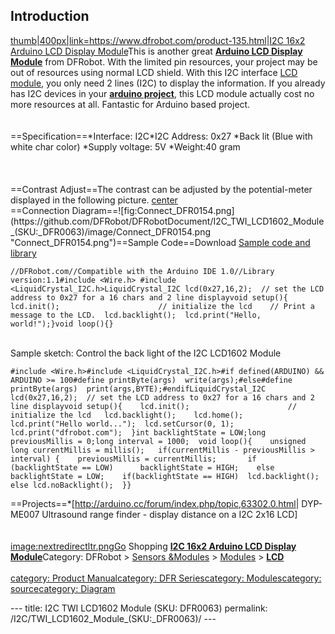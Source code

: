 <h2 id="introduction">Introduction</h2>
<p><a href="image:I2CLCD1602 Module.jpg" title="wikilink">thumb|400px|link=<a href="https://www.dfrobot.com/product-135.html">https://www.dfrobot.com/product-135.html</a>|<a href="https://www.dfrobot.com/product-135.html">I2C 16x2 Arduino LCD Display Module</a>This</a> is another great <a href="https://www.dfrobot.com/product-135.html"><strong>Arduino LCD Display Module</strong></a> from DFRobot. With the limited pin resources, your project may be out of resources using normal LCD shield. With this I2C interface <a href="https://www.dfrobot.com/category-130.html">LCD module</a>, you only need 2 lines (I2C) to display the information. If you already has I2C devices in your <a href="https://www.dfrobot.com/index.php?route=DFblog/blogs"><strong>arduino project</strong></a>, this LCD module actually cost no more resources at all. Fantastic for Arduino based project.<br /><br /><br />==Specification==*Interface: I2C*I2C Address: 0x27 *Back lit (Blue with white char color) *Supply voltage: 5V *Weight:40 gram<br /><br /><br /><br />==Contrast Adjust==The contrast can be adjusted by the potential-meter displayed in the following picture. <a href="image:DFR0063_Back.jpg" title="wikilink">center</a><br />==Connection Diagram==![fig:Connect_DFR0154.png](https://github.com/DFRobot/DFRobotDocument/I2C_TWI_LCD1602_Module_(SKU:_DFR0063)/image/Connect_DFR0154.png  "Connect_DFR0154.png")==Sample Code==Download <a href="http://www.dfrobot.com/image/data/DFR0154/LiquidCrystal_I2Cv1-1.rar">Sample code and library</a></p>
<pre class="sourceCode cpp"><code class="sourceCode cpp"><span class="co">//DFRobot.com//Compatible with the Arduino IDE 1.0//Library version:1.1#include &lt;Wire.h&gt; #include &lt;LiquidCrystal_I2C.h&gt;LiquidCrystal_I2C lcd(0x27,16,2);  // set the LCD address to 0x27 for a 16 chars and 2 line displayvoid setup(){  lcd.init();                      // initialize the lcd    // Print a message to the LCD.  lcd.backlight();  lcd.print(&quot;Hello, world!&quot;);}void loop(){}</span></code></pre>
<p><br />Sample sketch: Control the back light of the I2C LCD1602 Module</p>
<pre class="sourceCode cpp"><code class="sourceCode cpp"><span class="ot">#include &lt;Wire.h&gt;#include &lt;LiquidCrystal_I2C.h&gt;#if defined(ARDUINO) &amp;&amp; ARDUINO &gt;= 100#define printByte(args)  write(args);#else#define printByte(args)  print(args,BYTE);#endifLiquidCrystal_I2C lcd(0x27,16,2);  </span><span class="co">// set the LCD address to 0x27 for a 16 chars and 2 line displayvoid setup(){    lcd.init();                      // initialize the lcd   lcd.backlight();    lcd.home();    lcd.print(&quot;Hello world...&quot;);  lcd.setCursor(0, 1);  lcd.print(&quot;dfrobot.com&quot;);  }int backlightState = LOW;long previousMillis = 0;long interval = 1000;  void loop(){    unsigned long currentMillis = millis();   if(currentMillis - previousMillis &gt; interval) {    previousMillis = currentMillis;       if (backlightState == LOW)      backlightState = HIGH;    else      backlightState = LOW;    if(backlightState == HIGH)  lcd.backlight();    else lcd.noBacklight();  }}</span></code></pre>
<p>==Projects==*[<a href="http://arduino.cc/forum/index.php/topic,63302.0.html">http://arduino.cc/forum/index.php/topic,63302.0.html</a>| DYP-ME007 Ultrasound range finder - display distance on a I2C 2x16 LCD]<br /><br /><br /><a href="image:nextredirectltr.png" title="wikilink">image:nextredirectltr.pngGo</a> Shopping <a href="https://www.dfrobot.com/product-135.html"><strong>I2C 16x2 Arduino LCD Display Module</strong></a>Category: DFRobot &gt; <a href="https://www.dfrobot.com/category-156.html">Sensors &amp;Modules</a> &gt; <a href="https://www.dfrobot.com/category-243.html">Modules</a> &gt; <a href="https://www.dfrobot.com/category-130.html"><strong>LCD<br /></strong></a><br /><a href="category:_Product_Manual" title="wikilink">category: Product Manual</a><a href="category:_DFR_Series" title="wikilink">category: DFR Series</a><a href="category:_Modules" title="wikilink">category: Modules</a><a href="category:_source" title="wikilink">category: source</a><a href="category:_Diagram" title="wikilink">category: Diagram</a></p>---
title: I2C TWI LCD1602 Module (SKU: DFR0063)
permalink: /I2C/TWI_LCD1602_Module_(SKU:_DFR0063)/
---

